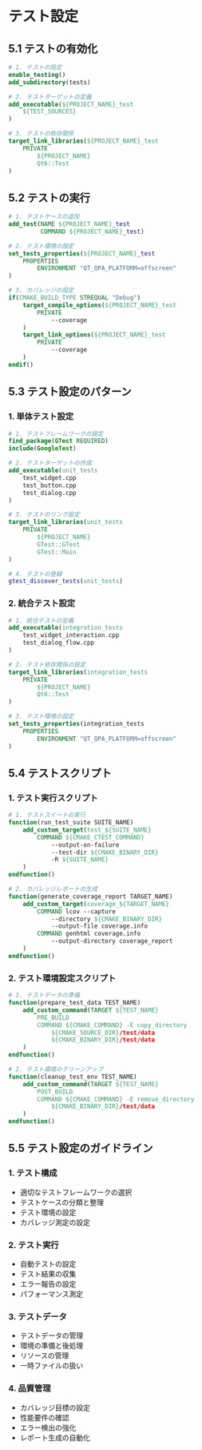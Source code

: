 # テスト設定

## 5.1 テストの有効化
```cmake
# 1. テストの設定
enable_testing()
add_subdirectory(tests)

# 2. テストターゲットの定義
add_executable(${PROJECT_NAME}_test
    ${TEST_SOURCES}
)

# 3. テストの依存関係
target_link_libraries(${PROJECT_NAME}_test
    PRIVATE
        ${PROJECT_NAME}
        Qt6::Test
)
```

## 5.2 テストの実行
```cmake
# 1. テストケースの追加
add_test(NAME ${PROJECT_NAME}_test
         COMMAND ${PROJECT_NAME}_test)

# 2. テスト環境の設定
set_tests_properties(${PROJECT_NAME}_test
    PROPERTIES
        ENVIRONMENT "QT_QPA_PLATFORM=offscreen"
)

# 3. カバレッジの設定
if(CMAKE_BUILD_TYPE STREQUAL "Debug")
    target_compile_options(${PROJECT_NAME}_test
        PRIVATE
            --coverage
    )
    target_link_options(${PROJECT_NAME}_test
        PRIVATE
            --coverage
    )
endif()
```

## 5.3 テスト設定のパターン

### 1. 単体テスト設定
```cmake
# 1. テストフレームワークの設定
find_package(GTest REQUIRED)
include(GoogleTest)

# 2. テストターゲットの作成
add_executable(unit_tests
    test_widget.cpp
    test_button.cpp
    test_dialog.cpp
)

# 3. テストのリンク設定
target_link_libraries(unit_tests
    PRIVATE
        ${PROJECT_NAME}
        GTest::GTest
        GTest::Main
)

# 4. テストの登録
gtest_discover_tests(unit_tests)
```

### 2. 統合テスト設定
```cmake
# 1. 統合テストの定義
add_executable(integration_tests
    test_widget_interaction.cpp
    test_dialog_flow.cpp
)

# 2. テスト依存関係の設定
target_link_libraries(integration_tests
    PRIVATE
        ${PROJECT_NAME}
        Qt6::Test
)

# 3. テスト環境の設定
set_tests_properties(integration_tests
    PROPERTIES
        ENVIRONMENT "QT_QPA_PLATFORM=offscreen"
)
```

## 5.4 テストスクリプト

### 1. テスト実行スクリプト
```cmake
# 1. テストスイートの実行
function(run_test_suite SUITE_NAME)
    add_custom_target(test_${SUITE_NAME}
        COMMAND ${CMAKE_CTEST_COMMAND}
            --output-on-failure
            --test-dir ${CMAKE_BINARY_DIR}
            -R ${SUITE_NAME}
    )
endfunction()

# 2. カバレッジレポートの生成
function(generate_coverage_report TARGET_NAME)
    add_custom_target(coverage_${TARGET_NAME}
        COMMAND lcov --capture
            --directory ${CMAKE_BINARY_DIR}
            --output-file coverage.info
        COMMAND genhtml coverage.info
            --output-directory coverage_report
    )
endfunction()
```

### 2. テスト環境設定スクリプト
```cmake
# 1. テストデータの準備
function(prepare_test_data TEST_NAME)
    add_custom_command(TARGET ${TEST_NAME}
        PRE_BUILD
        COMMAND ${CMAKE_COMMAND} -E copy_directory
            ${CMAKE_SOURCE_DIR}/test/data
            ${CMAKE_BINARY_DIR}/test/data
    )
endfunction()

# 2. テスト環境のクリーンアップ
function(cleanup_test_env TEST_NAME)
    add_custom_command(TARGET ${TEST_NAME}
        POST_BUILD
        COMMAND ${CMAKE_COMMAND} -E remove_directory
            ${CMAKE_BINARY_DIR}/test/data
    )
endfunction()
```

## 5.5 テスト設定のガイドライン

### 1. テスト構成
- 適切なテストフレームワークの選択
- テストケースの分類と整理
- テスト環境の設定
- カバレッジ測定の設定

### 2. テスト実行
- 自動テストの設定
- テスト結果の収集
- エラー報告の設定
- パフォーマンス測定

### 3. テストデータ
- テストデータの管理
- 環境の準備と後処理
- リソースの管理
- 一時ファイルの扱い

### 4. 品質管理
- カバレッジ目標の設定
- 性能要件の確認
- エラー検出の強化
- レポート生成の自動化
